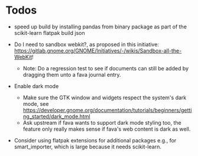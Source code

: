 # Todos

- speed up build by installing pandas from binary package
  as part of the scikit-learn flatpak build json

- Do I need to sandbox webkit?, as proposed in this initiative:
  https://gitlab.gnome.org/GNOME/Initiatives/-/wikis/Sandbox-all-the-WebKit!

  - Note: Do a regression test to see if documents can still be added
    by dragging them unto a fava journal entry.

- Enable dark mode

  - Make sure the GTK window and widgets respect the system's dark mode,
    see https://developer.gnome.org/documentation/tutorials/beginners/getting_started/dark_mode.html
  - Ask upstream if fava wants to support dark mode styling too,
    the feature only really makes sense if fava's web content is dark as well.

- Consider using flatpak extensions for additional packages
  e.g., for smart_importer, which is large because it needs scikit-learn.
